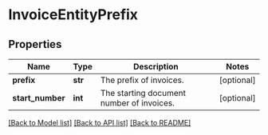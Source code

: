 # InvoiceEntityPrefix

## Properties
Name | Type | Description | Notes
------------ | ------------- | ------------- | -------------
**prefix** | **str** | The prefix of invoices.  | [optional] 
**start_number** | **int** | The starting document number of invoices.  | [optional] 

[[Back to Model list]](../README.md#documentation-for-models) [[Back to API list]](../README.md#documentation-for-api-endpoints) [[Back to README]](../README.md)

